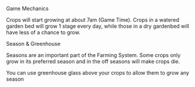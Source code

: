 
Game Mechanics

Crops will start growing at about 7am (Game Time).
Crops in a watered garden bed will grow 1 stage every day, 
while those in a dry gardenbed will have less of a chance to grow.

Season & Greenhouse

Seasons are an important part of the Farming System. 
Some crops only grow in its preferred season and in the off seasons will make crops die. 

You can use greenhouse glass above your crops to allow them to grow any season